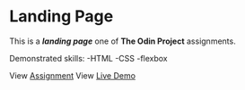 # Landing Page

This is a ***landing page*** one of **The Odin Project** assignments.

Demonstrated skills:
-HTML
-CSS
    -flexbox

View [Assignment](https://www.theodinproject.com/lessons/foundations-landing-page#assignment)
View [Live Demo](https://volodimeru.github.io/landing-page/)